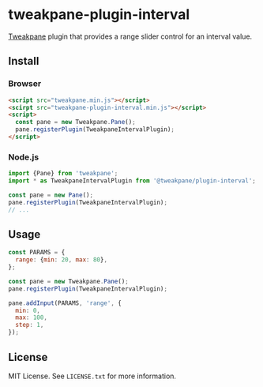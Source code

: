 # tweakpane-plugin-interval
[Tweakpane][tweakpane] plugin that provides a range slider control for an interval value.


## Install


### Browser
```html
<script src="tweakpane.min.js"></script>
<scirpt src="tweakpane-plugin-interval.min.js"></script>
<script>
  const pane = new Tweakpane.Pane();
  pane.registerPlugin(TweakpaneIntervalPlugin);
</script>
```


### Node.js
```js
import {Pane} from 'tweakpane';
import * as TweakpaneIntervalPlugin from '@tweakpane/plugin-interval';

const pane = new Pane();
pane.registerPlugin(TweakpaneIntervalPlugin);
// ...
```


## Usage
```js
const PARAMS = {
  range: {min: 20, max: 80},
};

const pane = new Tweakpane.Pane();
pane.registerPlugin(TweakpaneIntervalPlugin);

pane.addInput(PARAMS, 'range', {
  min: 0,
  max: 100,
  step: 1,
});
```


## License
MIT License. See `LICENSE.txt` for more information.


[tweakpane]: https://github.com/cocopon/tweakpane/
